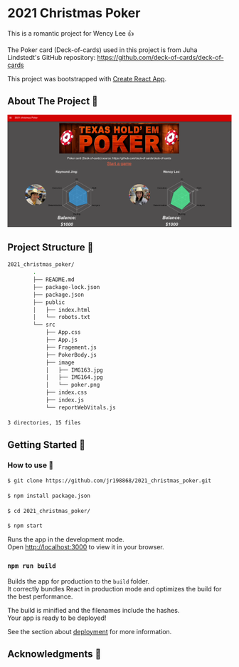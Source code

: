 # 2021 Christmas Poker

This is a romantic project for Wency Lee 👍

The Poker card (Deck-of-cards) used in this project is from 
Juha Lindstedt's GitHub repository: https://github.com/deck-of-cards/deck-of-cards

This project was bootstrapped with [Create React App](https://github.com/facebook/create-react-app).


## About The Project 🚀

![alt text](https://github.com/jr198868/2021_christmas_poker/blob/main/src/image/2021%20Christmas%20Poker.jpeg)



## Project Structure 🚀

```sh
2021_christmas_poker/
        .
        ├── README.md
        ├── package-lock.json
        ├── package.json
        ├── public
        │   ├── index.html
        │   └── robots.txt
        └── src
            ├── App.css
            ├── App.js
            ├── Fragement.js
            ├── PokerBody.js
            ├── image
            │   ├── IMG163.jpg
            │   ├── IMG164.jpg
            │   └── poker.png
            ├── index.css
            ├── index.js
            └── reportWebVitals.js

3 directories, 15 files
```

## Getting Started 🚀
### How to use 🚀

```sh
$ git clone https://github.com/jr198868/2021_christmas_poker.git

$ npm install package.json

$ cd 2021_christmas_poker/

$ npm start
```

Runs the app in the development mode.\
Open [http://localhost:3000](http://localhost:3000) to view it in your browser.


### `npm run build`

Builds the app for production to the `build` folder.\
It correctly bundles React in production mode and optimizes the build for the best performance.

The build is minified and the filenames include the hashes.\
Your app is ready to be deployed!

See the section about [deployment](https://facebook.github.io/create-react-app/docs/deployment) for more information.

## Acknowledgments 🚀





